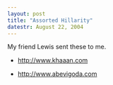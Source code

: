 ```yaml
---
layout: post
title: "Assorted Hillarity"
datestr: August 22, 2004
---
```


My friend Lewis sent these to me.

* <a href="http://www.khaaan.com/" title="Khaaan!">http://www.khaaan.com</a>

* <a href="http://www.abevigoda.com" title="Abe Vigoda Status">http://www.abevigoda.com</a>
